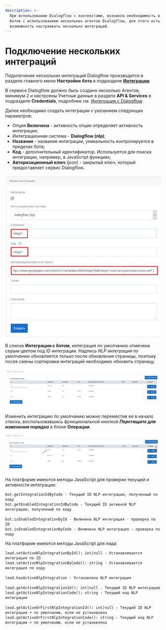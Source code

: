 ```yaml
---
description: >-
  При использовании Dialogflow с контекстами, возникла необходимость в создании
  ботов с использованием нескольких агентов Dialogflow, для этого есть
  возможность настраивать несколько интеграций.
---
```


# Подключение нескольких интеграций

Подключение нескольких интеграций Dialogflow производится в разделе главного меню **Настройки** **бота** в подразделе [**Интеграции**](https://app.metabot24.com/bot-integration).

В сервисе Dialogflow должно быть создано несколько Агентов, минимум 2 и настроены Учетные данные в разделе **API & Services** в подразделе **Credentials**, подробнее см. [Интеграция с Dialogflow](https://metarex.gitbook.io/metabot24/dialogflow/integraciya-s-dialogflow).

Далее необходимо создать интеграции с указанием следующих параметров:

* Опция **Включена** - активность опции определяет активность интеграции;
* Интеграционная система - **Dialogflow \(nlp\)**;
* **Название** - название интеграции, уникальность контролируется в пределах бота;
* **Код** - дополнительный идентификатор. Используется для поиска интеграции, например, в JavaScript функциях;
* **Авторизационный ключ** \(json\) - закрытый ключ, который предоставляет сервис Dialogflow.

![](../.gitbook/assets/izobrazhenie%20%28457%29.png)

В списке **Интеграции с ботом**, интеграция по умолчанию отмечена серым цветом под ID интеграции. Надпись _NLP интеграция по умолчанию_ обновляется только после обновления страницы, поэтому после смены сортировки интеграций необходимо обновить страницу.

![](../.gitbook/assets/izobrazhenie%20%28464%29.png)

Изменить интеграцию по умолчанию можно переместив ее в начало списка, воспользовавшись функциональной кнопкой _**Перетащите для изменения порядка**_ в блоке **Операции**.

![](../.gitbook/assets/izobrazhenie%20%28463%29.png)

На платформе имеются методы JavaScript для проверки текущей и активности интеграции:

```text
bot.getIntegrationIdByCode - Текущий ID NLP интеграции, полученный по коду
bot.getEnabledIntegrationIdByCode - Текущий ID активной NLP интеграции, полученный по коду

bot.isEnabledIntegrationById - Включена NLP интеграция - проверка по ID
bot.isEnabledIntegrationByCode - Включена NLP интеграция - проверка по коду
```

На платформе имеются методы JavaScript для лида:

```text
lead.setActiveNlpIntegrationById(): int|null - Устанавливается интеграция по ID
lead.setActiveNlpIntegrationByCode(): string - Устанавливается интеграция по коду

lead.hasActiveNlpIntegration - Установлена NLP интеграция

lead.getActiveNlpIntegrationId(): int|null - Текущий ID NLP интеграции
lead.getActiveNlpIntegrationCode(): string - Текущий код NLP интеграции

lead.getActiveOrFirstNlpIntegrationId(): int|null - Текущий ID NLP интеграции + по умолчанию, если не установлена
lead.getActiveOrFirstNlpIntegrationCode(): string - Текущий код NLP интеграции + по умолчанию, если не установлена
```



